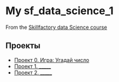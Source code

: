 # My sf_data_science_1
From the [Skillfactory data Science course](https://skillfactory.ru/data-scientist-pro)

## Проекты

* [ Проект 0. Игра: Угадай число](https://github.com/kirill98m1/sf_data_science_1/tree/main/project_0)
* [Проект 1. _____](https://github.com/kirill98m1/sf_data_science_1/blob/main/project_0/game.py)
* [Проект 2. _____](https://github.com/kirill98m1/sf_data_science_1/blob/main/project_0/game_v2.py)

